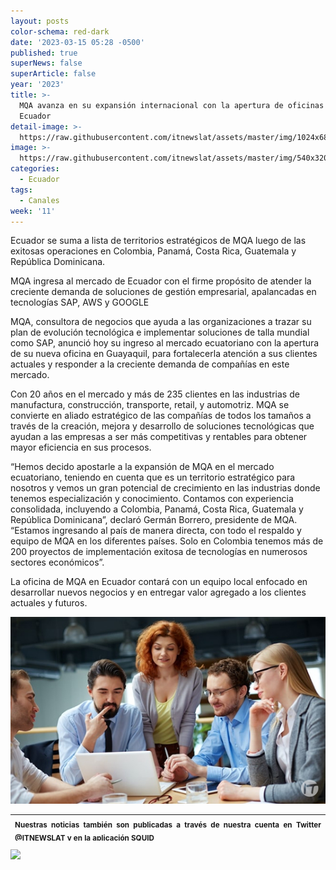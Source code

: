 ```yaml
---
layout: posts
color-schema: red-dark
date: '2023-03-15 05:28 -0500'
published: true
superNews: false
superArticle: false
year: '2023'
title: >-
  MQA avanza en su expansión internacional con la apertura de oficinas en
  Ecuador
detail-image: >-
  https://raw.githubusercontent.com/itnewslat/assets/master/img/1024x680/reunion-de-gente-g.jpg
image: >-
  https://raw.githubusercontent.com/itnewslat/assets/master/img/540x320/reunion-de-gente-p.jpg
categories:
  - Ecuador
tags:
  - Canales
week: '11'
---
```

Ecuador se suma a lista de territorios estratégicos de MQA luego de las exitosas operaciones en Colombia, Panamá, Costa Rica, Guatemala y República Dominicana.

MQA ingresa al mercado de Ecuador con el firme propósito de atender la creciente demanda de soluciones de gestión empresarial, apalancadas en tecnologías SAP, AWS y GOOGLE  

MQA, consultora de negocios que ayuda a las organizaciones a trazar su plan de evolución tecnológica e implementar soluciones de talla mundial como SAP, anunció hoy su ingreso al mercado ecuatoriano con la apertura de su nueva oficina en Guayaquil, para fortalecerla atención a sus clientes actuales y responder a la creciente demanda de compañías en este mercado.

Con 20 años en el mercado y más de 235 clientes en las industrias de manufactura, construcción, transporte, retail, y automotriz. MQA se convierte en aliado estratégico de las compañías de todos los tamaños a través de la creación, mejora y desarrollo de soluciones tecnológicas que ayudan a las empresas a ser más competitivas y rentables para obtener mayor eficiencia en sus procesos.

“Hemos decido apostarle a la expansión de MQA en el mercado ecuatoriano, teniendo en cuenta que es un territorio estratégico para nosotros y vemos un gran potencial de crecimiento en las industrias donde tenemos especialización y conocimiento.  Contamos con experiencia consolidada, incluyendo a Colombia, Panamá, Costa Rica, Guatemala y República Dominicana”, declaró Germán Borrero, presidente de MQA. “Estamos ingresando al país de manera directa, con todo el respaldo y equipo de MQA en los diferentes países. Solo en Colombia tenemos más de 200 proyectos de implementación exitosa de tecnologías en numerosos sectores económicos”.

La oficina de MQA en Ecuador contará con un equipo local enfocado en desarrollar nuevos negocios y en entregar valor agregado a los clientes actuales y futuros.

![](https://raw.githubusercontent.com/itnewslat/assets/master/img/540x320/reunion-de-gente-p.jpg)

<table style="height: 42px;" width="569">
<tbody>
<tr>
<td style="text-align: justify;"><sub><strong>Nuestras noticias también son publicadas a través de nuestra cuenta en Twitter <a href="https://twitter.com/itnewslat?lang=es">@ITNEWSLAT</a> y en la aplicación <a href="https://squidapp.co/en/">SQUID</a></strong></sub></td>
</tr>
</tbody>
</table>
<img src="https://tracker.metricool.com/c3po.jpg?hash=56f88a41e39ab42c063cc51676587a04"/>